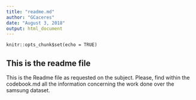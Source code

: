 ```yaml
---
title: "readme.md"
author: "GCaceres"
date: "August 3, 2018"
output: html_document
---
```


```{r setup, include=FALSE}
knitr::opts_chunk$set(echo = TRUE)
```

## This is the readme file

This is the Readme file as requested on the subject. Please, find within the codebook.md all the information concerning the work done over the samsung dataset. 
